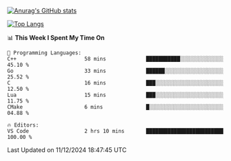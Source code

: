 [![Anurag's GitHub stats](https://github-readme-stats.vercel.app/api?username=wugouzi&count_private=true)](https://github.com/anuraghazra/github-readme-stats)

[![Top Langs](https://github-readme-stats.vercel.app/api/top-langs/?username=wugouzi&layout=compact&count_private=true&hide=html)](https://github.com/anuraghazra/github-readme-stats)

<!--START_SECTION:waka-->
📊 **This Week I Spent My Time On** 

```text
💬 Programming Languages: 
C++                      58 mins             ███████████░░░░░░░░░░░░░░   45.10 % 
Go                       33 mins             ██████░░░░░░░░░░░░░░░░░░░   25.52 % 
C                        16 mins             ███░░░░░░░░░░░░░░░░░░░░░░   12.50 % 
Lua                      15 mins             ███░░░░░░░░░░░░░░░░░░░░░░   11.75 % 
CMake                    6 mins              █░░░░░░░░░░░░░░░░░░░░░░░░   04.88 % 

🔥 Editors: 
VS Code                  2 hrs 10 mins       █████████████████████████   100.00 % 
```


 Last Updated on 11/12/2024 18:47:45 UTC
<!--END_SECTION:waka-->

<!--
**wugouzi/wugouzi** is a ✨ _special_ ✨ repository because its `README.md` (this file) appears on your GitHub profile.

Here are some ideas to get you started:

- 🔭 I’m currently working on ...
- 🌱 I’m currently learning ...
- 👯 I’m looking to collaborate on ...
- 🤔 I’m looking for help with ...
- 💬 Ask me about ...
- 📫 How to reach me: ...
- 😄 Pronouns: ...
- ⚡ Fun fact: ...
-->
